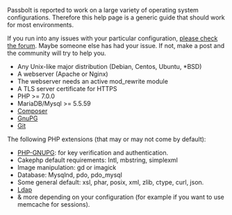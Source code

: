 Passbolt is reported to work on a large variety of operating system configurations.
Therefore this help page is a generic guide that should work for most environments.

If you run into any issues with your particular configuration,
[please check the forum](https://community.passbolt.com/c/installation-issues).
Maybe someone else has had your issue. If not, make a post and the community will try to help you.

- Any Unix-like major distribution (Debian, Centos, Ubuntu, *BSD)
- A webserver (Apache or Nginx)
- The webserver needs an active mod_rewrite module
- A TLS server certificate for HTTPS
- PHP >= 7.0.0
- MariaDB/Mysql >= 5.5.59
- [Composer](https://getcomposer.org/download/)
- [GnuPG](https://gnupg.org/)
- [Git](https://git-scm.com/)

The following PHP extensions (that may or may not come by default):
- [PHP-GNUPG](http://php.net/manual/en/gnupg.installation.php): for key verification and authentication.
- Cakephp default requirements: Intl, mbstring, simplexml
- Image manipulation: gd or imagick
- Database: Mysqlnd, pdo, pdo_mysql
- Some general default: xsl, phar, posix, xml, zlib, ctype, curl, json.
- [Ldap](https://secure.php.net/manual/en/ldap.installation.php)
- & more depending on your configuration (for example if you want to use memcache for sessions).
